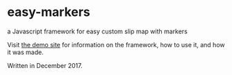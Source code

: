 # easy-markers
a Javascript framework for easy custom slip map with markers

Visit [the demo site](https://benwilson34.github.io/easy-markers/docs/index.html) for information on the framework, how to use it, and how it was made.

Written in December 2017.
